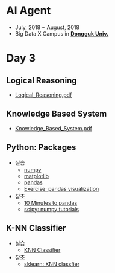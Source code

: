 # AI Agent

- July, 2018 ~ August, 2018
- Big Data X Campus in [**Dongguk Univ.**](http://www.dongguk.edu/mbs/kr/index.jsp)

# Day 3

## Logical Reasoning

- [Logical_Reasoning.pdf](./Logical_Reasning.pdf)

## Knowledge Based System

- [Knowledge_Based_System.pdf](./Knowledge_Based_System.pdf)

## Python: Packages
- 실습
	- [numpy](./Packages/Numpy/Numpy.md)
	- [matplotlib](./Packages/Matplotlib/Matplotlib.md)
	- [pandas](./Packages/Pandas/Pandas.md)
	- [Exercise: pandas visualization](./Packages/Pandas/Pandas_Exercise.md)
- 참조
	- [10 Minutes to pandas](https://pandas.pydata.org/pandas-docs/stable/10min.html#min)
	- [scipy: numpy tutorials](https://docs.scipy.org/doc/numpy/user/quickstart.html)

## K-NN Classifier
- 실습
	- [KNN Classifier](./Classifier/KNN.md)
- 참조
	- [sklearn: KNN classfier](http://scikit-learn.org/stable/modules/neighbors.html)